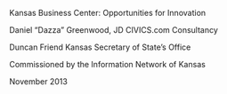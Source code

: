 Kansas Business Center:
Opportunities for Innovation


Daniel “Dazza” Greenwood, JD
CIVICS.com Consultancy

Duncan Friend
Kansas Secretary of State’s Office


Commissioned by the Information Network of Kansas


November 2013

